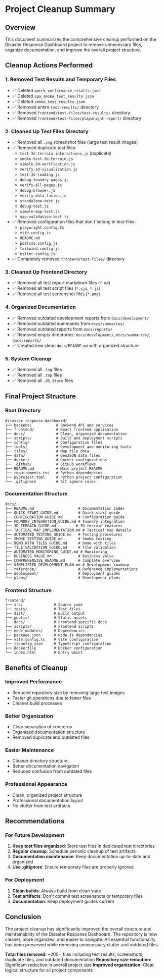 # Project Cleanup Summary

## Overview
This document summarizes the comprehensive cleanup performed on the Disaster Response Dashboard project to remove unnecessary files, organize documentation, and improve the overall project structure.

## Cleanup Actions Performed

### 1. **Removed Test Results and Temporary Files**
- ✅ Deleted `quick_performance_results.json`
- ✅ Deleted `spa_smoke_test_results.json`
- ✅ Deleted `smoke_test_results.json`
- ✅ Removed entire `test-results/` directory
- ✅ Removed `frontend/test-files/test-results/` directory
- ✅ Removed `frontend/test-files/playwright-report/` directory

### 2. **Cleaned Up Test Files Directory**
- ✅ Removed all `.png` screenshot files (large test result images)
- ✅ Removed duplicate test files:
  - `test-3d-terrain-interactions.js` (duplicate)
  - `smoke-test-3d-terrain.js`
  - `simple-3d-verification.js`
  - `verify-3d-visualization.js`
  - `test-3d-loading.js`
  - `debug-foundry-pages.js`
  - `verify-all-pages.js`
  - `debug-browser.js`
  - `verify-data-fusion.js`
  - `standalone-test.js`
  - `debug-test.js`
  - `simple-map-test.ts`
  - `map-validation-test.ts`
- ✅ Removed configuration files that don't belong in test-files:
  - `playwright.config.ts`
  - `vite.config.ts`
  - `README.md`
  - `postcss.config.js`
  - `tailwind.config.js`
  - `eslint.config.js`
- ✅ Completely removed `frontend/test-files/` directory

### 3. **Cleaned Up Frontend Directory**
- ✅ Removed all test report markdown files (`*.md`)
- ✅ Removed all test script files (`*.cjs`, `*.js`)
- ✅ Removed all test screenshot files (`*.png`)

### 4. **Organized Documentation**
- ✅ Removed outdated development reports from `docs/development/`
- ✅ Removed outdated summaries from `docs/summaries/`
- ✅ Removed outdated reports from `docs/reports/`
- ✅ Removed empty directories: `docs/development/`, `docs/summaries/`, `docs/reports/`
- ✅ Created new clean `docs/README.md` with organized structure

### 5. **System Cleanup**
- ✅ Removed all `.log` files
- ✅ Removed all `.tmp` files
- ✅ Removed all `.DS_Store` files

## Final Project Structure

### **Root Directory**
```
disaster-response-dashboard/
├── backend/           # Backend API and services
├── frontend/          # React frontend application
├── docs/              # Clean, organized documentation
├── scripts/           # Build and deployment scripts
├── config/            # Configuration files
├── tools/             # Development and monitoring tools
├── tiles/             # Map tile data
├── data/              # GeoJSON data files
├── docker/            # Docker configurations
├── .github/           # GitHub workflows
├── README.md          # Main project README
├── requirements.txt   # Python dependencies
├── pyproject.toml     # Python project configuration
└── .gitignore         # Git ignore rules
```

### **Documentation Structure**
```
docs/
├── README.md                    # Documentation index
├── QUICK_START_GUIDE.md         # Quick start guide
├── CONFIGURATION_GUIDE.md       # Configuration guide
├── FOUNDRY_INTEGRATION_GUIDE.md # Foundry integration
├── 3D_TERRAIN_GUIDE.md         # 3D terrain features
├── TACTICAL_MAP_IMPLEMENTATION.md # Tactical map details
├── AUTOMATED_TESTING_GUIDE.md   # Testing procedures
├── SMOKE_TESTING_GUIDE.md       # Smoke testing
├── DEMO_WITH_TILES_GUIDE.md     # Demo with tiles
├── TILE_VALIDATION_GUIDE.md     # Tile validation
├── AUTOMATED_MONITORING_GUIDE.md # Monitoring
├── BUSINESS_VALUE.md            # Business value
├── COMPREHENSIVE_README.md      # Complete overview
├── SIMPLIFIED_DEVELOPMENT_PLAN.md # Development roadmap
├── reference/                   # Reference implementations
├── deployment/                  # Deployment guides
└── plans/                       # Development plans
```

### **Frontend Structure**
```
frontend/
├── src/              # Source code
├── tests/            # Test files
├── dist/             # Build output
├── public/           # Static assets
├── docs/             # Frontend-specific docs
├── scripts/          # Frontend scripts
├── node_modules/     # Dependencies
├── package.json      # Node.js dependencies
├── vite.config.ts    # Vite configuration
├── tsconfig.json     # TypeScript configuration
├── Dockerfile        # Docker configuration
└── index.html        # Entry point
```

## Benefits of Cleanup

### **Improved Performance**
- Reduced repository size by removing large test images
- Faster git operations due to fewer files
- Cleaner build processes

### **Better Organization**
- Clear separation of concerns
- Organized documentation structure
- Removed duplicate and outdated files

### **Easier Maintenance**
- Cleaner directory structure
- Better documentation navigation
- Reduced confusion from outdated files

### **Professional Appearance**
- Clean, organized project structure
- Professional documentation layout
- No clutter from test artifacts

## Recommendations

### **For Future Development**
1. **Keep test files organized**: Store test files in dedicated test directories
2. **Regular cleanup**: Schedule periodic cleanup of test artifacts
3. **Documentation maintenance**: Keep documentation up-to-date and organized
4. **Use .gitignore**: Ensure temporary files are properly ignored

### **For Deployment**
1. **Clean builds**: Always build from clean state
2. **Test artifacts**: Don't commit test screenshots or temporary files
3. **Documentation**: Keep deployment guides current

## Conclusion

The project cleanup has significantly improved the overall structure and maintainability of the Disaster Response Dashboard. The repository is now cleaner, more organized, and easier to navigate. All essential functionality has been preserved while removing unnecessary clutter and outdated files.

**Total files removed**: ~200+ files including test results, screenshots, duplicate files, and outdated documentation
**Repository size reduction**: Significant reduction in overall project size
**Improved organization**: Clear, logical structure for all project components

